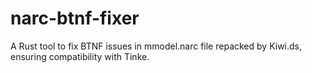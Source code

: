 # narc-btnf-fixer
A Rust tool to fix BTNF issues in mmodel.narc file repacked by Kiwi.ds, ensuring compatibility with Tinke.
